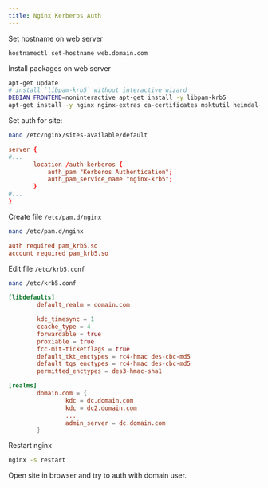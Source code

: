 ```yaml
---
title: Nginx Kerberos Auth
---
```


Set hostname on web server

```bash
hostnamectl set-hostname web.domain.com
```

Install packages on web server

```bash
apt-get update
# install `libpam-krb5` without interactive wizard
DEBIAN_FRONTEND=noninteractive apt-get install -y libpam-krb5
apt-get install -y nginx nginx-extras ca-certificates msktutil heimdal-clients libpam-heimdal
```

Set auth for site:

```bash
nano /etc/nginx/sites-available/default
```

```conf title="/etc/nginx/sites-available/default"
server {
#...
       location /auth-kerberos {
           auth_pam "Kerberos Authentication";
           auth_pam_service_name "nginx-krb5";
       }
#...
}
```

Create file `/etc/pam.d/nginx`

```bash
nano /etc/pam.d/nginx
```

```conf title="/etc/pam.d/nginx"
auth required pam_krb5.so
account required pam_krb5.so
```

Edit file `/etc/krb5.conf`

```bash
nano /etc/krb5.conf
```

```conf title="/etc/krb5.conf"
[libdefaults]
        default_realm = domain.com

        kdc_timesync = 1
        ccache_type = 4
        forwardable = true
        proxiable = true
        fcc-mit-ticketflags = true
        default_tkt_enctypes = rc4-hmac des-cbc-md5
        default_tgs_enctypes = rc4-hmac des-cbc-md5
        permitted_enctypes = des3-hmac-sha1

[realms]
        domain.com = {
                kdc = dc.domain.com
                kdc = dc2.domain.com
                ...
                admin_server = dc.domain.com
        }
```

Restart nginx

```bash
nginx -s restart
```

Open site in browser and try to auth with domain user.
